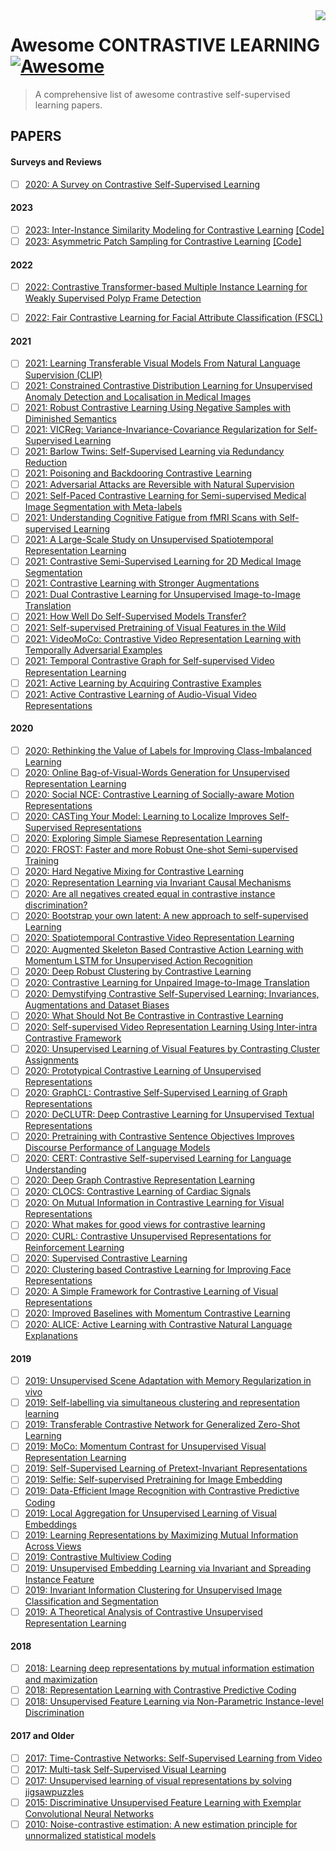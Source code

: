 <img src="papers.png" align="right" />

# Awesome CONTRASTIVE LEARNING [![Awesome](https://cdn.rawgit.com/sindresorhus/awesome/d7305f38d29fed78fa85652e3a63e154dd8e8829/media/badge.svg)](https://github.com/sindresorhus/awesome#readme)
> A comprehensive list of awesome contrastive self-supervised learning papers.

## PAPERS

#### Surveys and Reviews

- [ ] [2020: A Survey on Contrastive Self-Supervised Learning](https://arxiv.org/abs/2011.00362)


#### 2023
- [ ] [2023: Inter-Instance Similarity Modeling for Contrastive Learning](https://arxiv.org/abs/2306.12243) [[Code]](https://github.com/visresearch/patchmix)
- [ ] [2023: Asymmetric Patch Sampling for Contrastive Learning](https://arxiv.org/abs/2306.02854) [[Code]](https://github.com/visresearch/aps)

#### 2022
- [ ] [2022: Contrastive Transformer-based Multiple Instance Learning for Weakly Supervised Polyp Frame Detection](https://arxiv.org/abs/2203.12121)
- [ ] [2022: Fair Contrastive Learning for Facial Attribute Classification (FSCL)](https://arxiv.org/abs/2203.16209)


#### 2021
- [ ] [2021: Learning Transferable Visual Models From Natural Language Supervision (CLIP)](http://proceedings.mlr.press/v139/radford21a)
- [ ] [2021: Constrained Contrastive Distribution Learning for Unsupervised Anomaly Detection and Localisation in Medical Images](https://arxiv.org/abs/2103.03423)
- [ ] [2021: Robust Contrastive Learning Using Negative Samples with Diminished Semantics](https://arxiv.org/abs/2110.14189)
- [ ] [2021: VICReg: Variance-Invariance-Covariance Regularization for Self-Supervised Learning](https://arxiv.org/pdf/2105.04906.pdf)
- [ ] [2021: Barlow Twins: Self-Supervised Learning via Redundancy Reduction](https://arxiv.org/pdf/2103.03230.pdf)
- [ ] [2021: Poisoning and Backdooring Contrastive Learning](https://arxiv.org/abs/2106.09667)
- [ ] [2021: Adversarial Attacks are Reversible with Natural Supervision](https://arxiv.org/abs/2103.14222)
- [ ] [2021: Self-Paced Contrastive Learning for Semi-supervised Medical Image Segmentation with Meta-labels](https://arxiv.org/abs/2107.13741v1)
- [ ] [2021: Understanding Cognitive Fatigue from fMRI Scans with Self-supervised Learning](https://arxiv.org/abs/2106.15009)
- [ ] [2021: A Large-Scale Study on Unsupervised Spatiotemporal Representation Learning
](https://arxiv.org/abs/2104.14558)
- [ ] [2021: Contrastive Semi-Supervised Learning for 2D Medical Image Segmentation](https://arxiv.org/abs/2106.06801)
- [ ] [2021: Contrastive Learning with Stronger Augmentations](https://arxiv.org/abs/2104.07713v1)
- [ ] [2021: Dual Contrastive Learning for Unsupervised Image-to-Image Translation](https://arxiv.org/abs/2104.07689v1)
- [ ] [2021: How Well Do Self-Supervised Models Transfer?](https://arxiv.org/abs/2011.13377)
- [ ] [2021: Self-supervised Pretraining of Visual Features in the Wild](https://arxiv.org/abs/2103.01988)
- [ ] [2021: VideoMoCo: Contrastive Video Representation Learning with Temporally Adversarial Examples](https://arxiv.org/abs/2103.05905v2)
- [ ] [2021: Temporal Contrastive Graph for Self-supervised Video Representation Learning](https://arxiv.org/abs/2101.00820)
- [ ] [2021: Active Learning by Acquiring Contrastive Examples](https://arxiv.org/abs/2109.03764)
- [ ] [2021: Active Contrastive Learning of Audio-Visual Video Representations](https://arxiv.org/abs/2009.09805)

#### 2020

- [ ] [2020: Rethinking the Value of Labels for Improving Class-Imbalanced Learning](https://arxiv.org/abs/2006.07529)
- [ ] [2020: Online Bag-of-Visual-Words Generation for Unsupervised Representation Learning](https://arxiv.org/abs/2012.11552)
- [ ] [2020: Social NCE: Contrastive Learning of Socially-aware Motion Representations](https://arxiv.org/abs/2012.11717)
- [ ] [2020: CASTing Your Model: Learning to Localize Improves Self-Supervised Representations](https://arxiv.org/pdf/2012.04630.pdf)
- [ ] [2020: Exploring Simple Siamese Representation Learning](https://arxiv.org/abs/2011.10566)
- [ ] [2020: FROST: Faster and more Robust One-shot Semi-supervised Training](https://arxiv.org/abs/2011.09471)
- [ ] [2020: Hard Negative Mixing for Contrastive Learning](https://arxiv.org/abs/2010.01028)
- [ ] [2020: Representation Learning via Invariant Causal Mechanisms](https://arxiv.org/abs/2010.07922)
- [ ] [2020: Are all negatives created equal in contrastive instance discrimination?](https://arxiv.org/abs/2010.06682)
- [ ] [2020: Bootstrap your own latent: A new approach to self-supervised Learning](https://arxiv.org/abs/2006.07733)
- [ ] [2020: Spatiotemporal Contrastive Video Representation Learning](https://arxiv.org/abs/2008.03800)
- [ ] [2020: Augmented Skeleton Based Contrastive Action Learning with Momentum LSTM for Unsupervised Action Recognition](https://arxiv.org/abs/2008.00188)
- [ ] [2020: Deep Robust Clustering by Contrastive Learning](https://arxiv.org/abs/2008.03030)
- [ ] [2020: Contrastive Learning for Unpaired Image-to-Image Translation](https://arxiv.org/abs/2007.15651)
- [ ] [2020: Demystifying Contrastive Self-Supervised Learning: Invariances, Augmentations and Dataset Biases](https://arxiv.org/abs/2007.13916)
- [ ] [2020: What Should Not Be Contrastive in Contrastive Learning](https://arxiv.org/abs/2008.05659)
- [ ] [2020: Self-supervised Video Representation Learning Using Inter-intra Contrastive Framework](https://arxiv.org/abs/2008.02531)
- [ ] [2020: Unsupervised Learning of Visual Features by Contrasting Cluster Assignments](https://arxiv.org/abs/2006.09882)
- [ ] [2020: Prototypical Contrastive Learning of Unsupervised Representations](https://arxiv.org/abs/2005.04966)
- [ ] [2020: GraphCL: Contrastive Self-Supervised Learning of Graph Representations](https://arxiv.org/abs/2007.08025)
- [ ] [2020: DeCLUTR: Deep Contrastive Learning for Unsupervised Textual Representations](https://arxiv.org/abs/2006.03659)
- [ ] [2020: Pretraining with Contrastive Sentence Objectives Improves Discourse Performance of Language Models](https://arxiv.org/abs/2005.10389)
- [ ] [2020: CERT: Contrastive Self-supervised Learning for Language Understanding](https://arxiv.org/abs/2005.12766)
- [ ] [2020: Deep Graph Contrastive Representation Learning](https://arxiv.org/abs/2006.04131v1)
- [ ] [2020: CLOCS: Contrastive Learning of Cardiac Signals](https://arxiv.org/abs/2005.13249v1)
- [ ] [2020: On Mutual Information in Contrastive Learning for Visual Representations](https://arxiv.org/abs/2005.13149v2)
- [ ] [2020: What makes for good views for contrastive learning](https://arxiv.org/abs/2005.10243v1)
- [ ] [2020: CURL: Contrastive Unsupervised Representations for Reinforcement Learning](https://arxiv.org/abs/2004.04136v2)
- [ ] [2020: Supervised Contrastive Learning](https://arxiv.org/abs/2004.11362v1)
- [ ] [2020: Clustering based Contrastive Learning for Improving Face Representations](https://arxiv.org/abs/2004.02195v1)
- [ ] [2020: A Simple Framework for Contrastive Learning of Visual Representations](https://arxiv.org/pdf/2002.05709.pdf)
- [ ] [2020: Improved Baselines with Momentum Contrastive Learning](https://arxiv.org/abs/2003.04297v1)
- [ ] [2020: ALICE: Active Learning with Contrastive Natural Language Explanations](https://arxiv.org/abs/2009.10259)

#### 2019

- [ ] [2019: Unsupervised Scene Adaptation with Memory Regularization in vivo](https://arxiv.org/abs/1912.11164)
- [ ] [2019: Self-labelling via simultaneous clustering and representation learning](https://arxiv.org/abs/1911.05371)
- [ ] [2019: Transferable Contrastive Network for Generalized Zero-Shot Learning](https://arxiv.org/abs/1908.05832v1)
- [ ] [2019: MoCo: Momentum Contrast for Unsupervised Visual Representation Learning](https://arxiv.org/abs/1911.05722)
- [ ] [2019: Self-Supervised Learning of Pretext-Invariant Representations](https://arxiv.org/pdf/1912.01991.pdf)
- [ ] [2019: Selfie: Self-supervised Pretraining for Image Embedding](https://arxiv.org/abs/1906.02940)
- [ ] [2019: Data-Efficient Image Recognition with Contrastive Predictive Coding](https://arxiv.org/abs/1905.09272)
- [ ] [2019: Local Aggregation for Unsupervised Learning of Visual Embeddings](https://arxiv.org/abs/1903.12355)
- [ ] [2019: Learning Representations by Maximizing Mutual Information Across Views](https://arxiv.org/abs/1906.00910)
- [ ] [2019: Contrastive Multiview Coding](https://arxiv.org/abs/1906.05849)
- [ ] [2019: Unsupervised Embedding Learning via Invariant and Spreading Instance Feature](https://arxiv.org/abs/1904.03436)
- [ ] [2019: Invariant Information Clustering for Unsupervised Image Classification and Segmentation](https://arxiv.org/abs/1807.06653)
- [ ] [2019: A Theoretical Analysis of Contrastive Unsupervised Representation Learning](https://arxiv.org/abs/1902.09229)

#### 2018

- [ ] [2018: Learning deep representations by mutual information estimation and maximization](https://arxiv.org/abs/1808.06670)
- [ ] [2018: Representation Learning with Contrastive Predictive Coding](https://arxiv.org/abs/1807.03748)
- [ ] [2018: Unsupervised Feature Learning via Non-Parametric Instance-level Discrimination](https://arxiv.org/abs/1805.01978)

#### 2017 and Older

- [ ] [2017: Time-Contrastive Networks: Self-Supervised Learning from Video](https://arxiv.org/abs/1704.06888)
- [ ] [2017: Multi-task Self-Supervised Visual Learning](https://arxiv.org/abs/1708.07860)
- [ ] [2017: Unsupervised learning  of  visual  representations  by  solving  jigsawpuzzles](https://arxiv.org/abs/1603.09246)
- [ ] [2015: Discriminative Unsupervised Feature Learning with Exemplar Convolutional Neural Networks](https://arxiv.org/abs/1406.6909)
- [ ] [2010: Noise-contrastive estimation: A new estimation principle for unnormalized statistical models](http://proceedings.mlr.press/v9/gutmann10a/gutmann10a.pdf)
